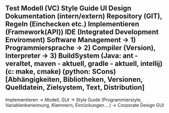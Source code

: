 Test
Modell (VC)
Style Guide
UI Design
Dokumentation (intern/extern)
Repository (GIT), Regeln (Einchecken etc.)
Implementieren (Framework(API))
IDE (Integrated Development Enviroment)
Software Management -> 1) Programmiersprache
                    -> 2) Compiler (Version), Interpreter
                    -> 3) BuildSystem (Java: ant - veraltet, maven - aktuell, gradle - aktuell, intellij)
                          (c: make, cmake) (python: SCons)
                          [Abhängigkeiten, Bibliotheken, Versionen, Quelldatein, Zielsystem, Text, Distribution]
-----------------------
Implementieren  -> Modell, GUI
                -> Style Guide (Programmierstyle, Variablenbenennung, Klammern, Einrückungen....)
                -> Corporate Design GUI